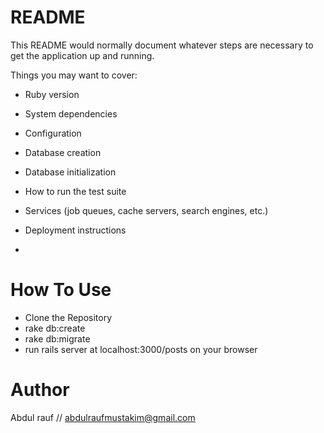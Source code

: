 # README

This README would normally document whatever steps are necessary to get the
application up and running.

Things you may want to cover:

* Ruby version

* System dependencies

* Configuration

* Database creation

* Database initialization

* How to run the test suite

* Services (job queues, cache servers, search engines, etc.)

* Deployment instructions

*
# How To Use
* Clone the Repository
* rake db:create
* rake db:migrate
* run rails server at localhost:3000/posts on your browser

# Author
Abdul rauf // abdulraufmustakim@gmail.com

